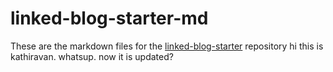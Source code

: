 # linked-blog-starter-md
These are the markdown files for the [linked-blog-starter](https://github.com/matthewwong525/linked-blog-starter) repository
hi this is kathiravan. whatsup. now it is updated?

